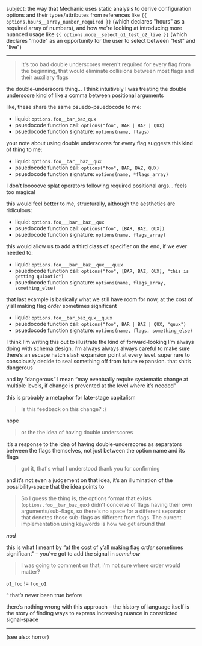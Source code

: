 subject: the way that Mechanic uses static analysis to derive configuration options and their types/attributes from references like  `{{ options.hours__array_number_required }}` (which declares "hours" as a required array of numbers), and how we're looking at introducing more nuanced usage like `{{ options.mode__select_o1_test_o2_live }}` (which declares "mode" as an opportunity for the user to select between "test" and "live")

---

> It's too bad double underscores weren't required for every flag from the beginning, that would eliminate collisions between most flags and their auxiliary flags

the double-underscore thing… I think intuitively I was treating the double underscore kind of like a comma between positional arguments

like, these share the same psuedo-psuedocode to me:

- liquid: `options.foo__bar_baz_qux`
- psuedocode function call: `options("foo", BAR | BAZ | QUX)`
- psuedocode function signature: `options(name, flags)`

your note about using double underscores for every flag suggests this kind of thing to me:

- liquid: `options.foo__bar__baz__qux`
- psuedocode function call: `options("foo", BAR, BAZ, QUX)`
- psuedocode function signature: `options(name, *flags_array)`

I don’t looooove splat operators following required positional args… feels too magical

this would feel better to me, structurally, although the aesthetics are ridiculous:

- liquid: `options.foo___bar__baz__qux`
- psuedocode function call: `options("foo", [BAR, BAZ, QUX])`
- psuedocode function signature: `options(name, flags_array)`

this would allow us to add a third class of specifier on the end, if we ever needed to:

- liquid: `options.foo___bar__baz__qux___quux`
- psuedocode function call: `options("foo", [BAR, BAZ, QUX], "this is getting quixotic")`
- psuedocode function signature: `options(name, flags_array, something_else)`

that last example is basically what we still have room for now, at the cost of y’all making flag *order* sometimes significant

- liquid: `options.foo__bar_baz_qux__quux`
- psuedocode function call: `options("foo", BAR | BAZ | QUX, "quux")`
- psuedocode function signature: `options(name, flags, something_else)`

I think I’m writing this out to illustrate the kind of forward-looking I’m always doing with schema design. I’m always always always careful to make sure there’s an escape hatch slash expansion point at every level. super rare to consciously decide to seal something off from future expansion. that shit’s dangerous

and by “dangerous” I mean “may eventually require systematic change at multiple levels, if change is prevented at the level where it’s needed”

this is probably a metaphor for late-stage capitalism

> Is this feedback on this change? :)

nope

> or the the idea of having double underscores

it’s a response to the idea of having double-underscores as separators between the flags themselves, not just between the option name and its flags

> got it, that's what I understood
> thank you for confirming

and it’s not even a judgement on that idea, it’s an illumination of the possibility-space that the idea points to

> So I guess the thing is, the options format that exists (`options.foo__bar_baz_qux`) didn't conceive of flags having their own arguments/sub-flags, so there's no space for a different separator that denotes those sub-flags as different from flags. The current implementation using keywords is how we get around that

*nod*

this is what I meant by “at the cost of y’all making flag *order* sometimes significant” – you’ve got to add the signal in *somehow*

> I was going to comment on that, I'm not sure where order would matter?

`o1_foo` != `foo_o1`

^ that’s never been true before

there’s nothing wrong with this approach – the history of language itself is the story of finding ways to express increasing nuance in constricted signal-space

---

(see also: horror)
